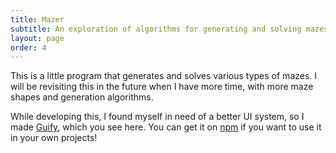 ```yaml
---
title: Mazer
subtitle: An exploration of algorithms for generating and solving mazes
layout: page
order: 4
---
```


<!--
                                       <\              _
                                        \\          _/{
                                 _       \\       _-   -_
                               /{        / `\   _-     - -_
                             _~  =      ( @  \ -        -  -_
                           _- -   ~-_   \( =\ \           -  -_
                         _~  -       ~_ | 1 :\ \      _-~-_ -  -_
                       _-   -          ~  |V: \ \  _-~     ~-_-  -_
                    _-~   -            /  | :  \ \            ~-_- -_
                 _-~    -   _.._      {   | : _-``               ~- _-_
              _-~   -__..--~    ~-_  {   : \:}
            =~__.--~~              ~-_\  :  /
                                       \ : /__
                                       /`Y'--\\
                                     <+       \\
                                      \\      WWW
-->            
        
<!-- Get latest version of Guify off of NPM -->
<script src="https://unpkg.com/guify"></script>

<div id="mazer-container" class="project-container"></div>

This is a little program that generates and solves various types
of mazes. I will be revisiting this in the future when I have more 
time, with more maze shapes and generation algorithms.

While developing this, I found myself in need of a better UI
system, so I made <a href="https://github.com/colejd/guify">Guify</a>, which you see here. 
You can get it on <a href="https://www.npmjs.com/package/guify">npm</a>
if you want to use it in your own projects!

<script src="mazer.min.js"></script>

